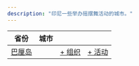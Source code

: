 ```yaml
---
description: "印尼一些举办摇摆舞活动的城市。"
---
```


| 省份 | 城市 | | |
| --- | --- | --- | --- |
| [巴厘岛](by_city.md#bali) | | [+ 组织](https://github.com/swingdance/orgs/issues/new?assignees=&labels=add+org&projects=&template=02-add_entity.yml&title=%5Bid_ID%5D%20Add%20Org%3A%20%3CName%3E&region=id_ID&province=Bali&city=Bali) | [+ 活动](https://github.com/swingdance/events/issues/new?assignees=&labels=add+event&projects=&template=02-add_entity.yml&title=%5B2024%2Fid_ID%5D%20Add%20Event%3A%20%3CName%3E&region=id_ID&province=Bali&city=Bali&org_id=&date_starts=2024-&date_ends=2024-) |
